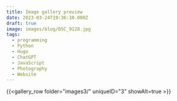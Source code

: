 ```yaml
---
title: Image gallery preview
date: 2023-03-24T19:36:10.000Z
draft: true
image: images/blog/DSC_9128.jpg
tags:
  - programming
  - Python
  - Hugo
  - ChatGPT
  - JavaScript
  - Photography
  - Website
---
```



{{<gallery_row folder="images3/" uniqueID="3" showAlt=true >}}
